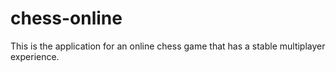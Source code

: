 # chess-online
This is the application for an online chess game that has a stable multiplayer experience.
